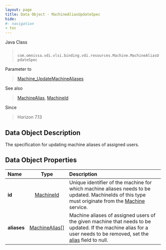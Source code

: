 ```yaml
---
layout: page
title: Data Object - MachineAliasUpdateSpec
hide:
#- navigation
- toc
---
```






Java Class
> ` com.omnissa.vdi.vlsi.binding.vdi.resources.Machine.MachineAliasUpdateSpec`

Parameter to
> [Machine_UpdateMachineAliases](vdi.resources.Machine.md#updateMachineAliases)

See also
> [MachineAlias](vdi.resources.Machine.MachineAlias.md), [MachineId](vdi.entity.MachineId.md)

Since
> Horizon 7.13


## Data Object Description

The specification for updating machine aliases of assigned users.

## Data Object Properties

 Name | Type | Description
:---|:---:|:---
**id**| [MachineId](vdi.entity.MachineId.md)|  Unique identifier of the machine for which machine aliases needs to be updated. MachineIds of this type must originate from the [Machine](vdi.resources.Machine.md) service.
**aliases**| [MachineAlias[]](vdi.resources.Machine.MachineAlias.md)|  Machine aliases of assigned users of the given machine that needs to be updated. If the machine alias for a user needs to be removed, set the [alias](vdi.resources.Machine.MachineAlias.md#alias) field to null.


 
